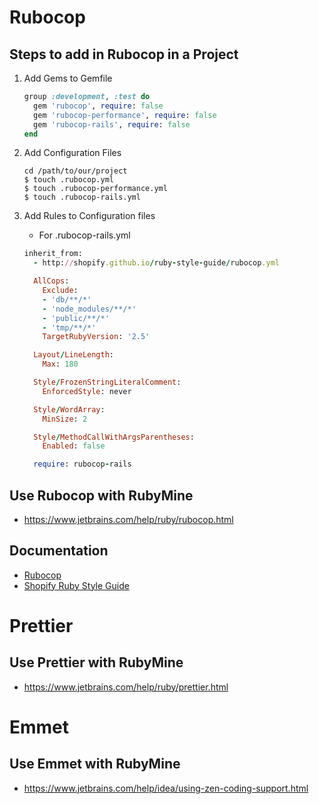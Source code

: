 # Rubocop

## Steps to add in Rubocop in a Project

1. Add Gems to Gemfile

   ```Ruby
   group :development, :test do
     gem 'rubocop', require: false
     gem 'rubocop-performance', require: false
     gem 'rubocop-rails', require: false
   end
   ```

2. Add Configuration Files

   ```CMD
   cd /path/to/our/project
   $ touch .rubocop.yml
   $ touch .rubocop-performance.yml
   $ touch .rubocop-rails.yml
   ```

3. Add Rules to Configuration files

   - For .rubocop-rails.yml

   ```Ruby
   inherit_from:
     - http://shopify.github.io/ruby-style-guide/rubocop.yml

     AllCops:
       Exclude:
       - 'db/**/*'
       - 'node_modules/**/*'
       - 'public/**/*'
       - 'tmp/**/*'
       TargetRubyVersion: '2.5'

     Layout/LineLength:
       Max: 180

     Style/FrozenStringLiteralComment:
       EnforcedStyle: never

     Style/WordArray:
       MinSize: 2

     Style/MethodCallWithArgsParentheses:
       Enabled: false

     require: rubocop-rails
   ```

## Use Rubocop with RubyMine

- https://www.jetbrains.com/help/ruby/rubocop.html

## Documentation

- [Rubocop](https://docs.rubocop.org/rubocop/)
- [Shopify Ruby Style Guide](https://ruby-style-guide.shopify.dev/)

# Prettier

## Use Prettier with RubyMine

- https://www.jetbrains.com/help/ruby/prettier.html

# Emmet

## Use Emmet with RubyMine

- https://www.jetbrains.com/help/idea/using-zen-coding-support.html
